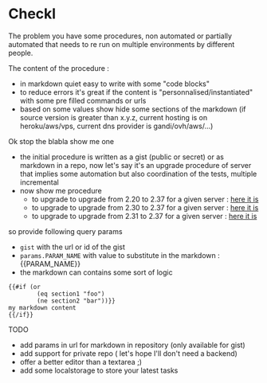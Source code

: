 
# Checkl

The problem you have some procedures, non automated or partially automated that needs to re run on multiple environments by different people.

The content of the procedure : 

 - in markdown quiet easy to write with some "code blocks" 
 - to reduce errors it's great if the content is "personnalised/instantiated" with some pre filled commands or urls
 - based on some values show hide some sections of the markdown (if source version is greater than x.y.z, current hosting is on heroku/aws/vps, current dns provider is gandi/ovh/aws/...)

Ok stop the blabla show me one

- the initial procedure is written as a gist (public or secret) or as markdown in a repo, now let's say it's an upgrade procedure of server that implies some automation but also coordination of the tests, multiple incremental
- now show me procedure 
   - to upgrade to upgrade from 2.20 to 2.37 for a given server : [here it is](https://mestachs.github.io/checkl/?gist=351a326b75d04d23ad05c0a23909ccf6&params.sourceDhis2Url=https://dhis2.play.org&params.startVersion=2.20&params.endVersion=2.37&params.hide=false&mode=r)
   - to upgrade to upgrade from 2.30 to 2.37 for a given server : [here it is](https://mestachs.github.io/checkl/?gist=351a326b75d04d23ad05c0a23909ccf6&params.sourceDhis2Url=https://dhis2.play.org&params.startVersion=2.30&params.endVersion=2.37&params.hide=false&mode=r)
   - to upgrade to upgrade from 2.31 to 2.37 for a given server : [here it is](https://mestachs.github.io/checkl/?gist=351a326b75d04d23ad05c0a23909ccf6&params.sourceDhis2Url=https://dhis2.play.org&params.startVersion=2.31&params.endVersion=2.37&params.hide=false&mode=r)


so provide following query params
 - `gist` with the url or id of the gist
 - `params.PARAM_NAME` with value to substitute in the markdown : {{PARAM_NAME}}
 - the markdown can contains some sort of logic
```
{{#if (or 
        (eq section1 "foo")
        (ne section2 "bar"))}}
my markdown content
{{/if}}

```


TODO
  - add params in url for markdown in repository (only available for gist)
  - add support for private repo ( let's hope I'll don't need a backend)
  - offer a better editor than a textarea ;)
  - add some localstorage to store your latest tasks
